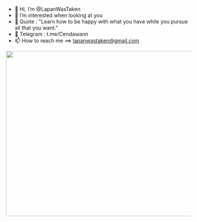 - 👋 Hi, I’m @LapanWasTaken
- 👀 I’m interested when looking at you 
- 🍃 Quote : "Learn how to be happy with what you have while you pursue all that you want."
- 💬 Telegram : t.me/Cendawann 
- 📫 How to reach me ==> lapanwastaken@gmail.com 
<html>
  <head>
    <center>
<img src="https://i.pinimg.com/564x/88/81/a7/8881a7133a50eff0902f324edd21ab2b.jpg" width="815px" height="450px"</img><center>
  </head>
    </center>
    </html>
<!---
LapanWasTaken/About-Myself is a ✨ special ✨ repository because its `README.md` (this file) appears on your GitHub profile.
You can click the Preview link to take a look at your changes.
--->
